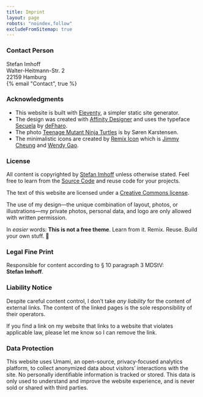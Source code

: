 ```yaml
---
title: Imprint
layout: page
robots: "noindex,follow"
excludeFromSitemap: true
---
```


### Contact Person

Stefan Imhoff<br />
Walter-Heitmann-Str. 2<br />
22159 Hamburg<br />
{% email "Contact", true %}

### Acknowledgments

- This website is built with [Eleventy], a simpler static site generator.
- The design was created with [Affinity Designer] and uses the typeface [Secuela] by [deFharo].
- The photo [Teenage Mutant Ninja Turtles] is by Søren Karstensen.
- The minimalistic icons are created by [Remix Icon] which is [Jimmy Cheung] and [Wendy Gao].

### License

All content is copyrighted by [Stefan Imhoff] unless otherwise stated. Feel free to learn from the [Source Code] and reuse code for your projects.

The text of this website are licensed under a [Creative Commons license].

The use of my design—the unique combination of layout, photos, or illustrations—my private photos, personal data, and logo are only allowed with written permission.

In _easier_ words: **This is not a free theme**. Learn from it. Remix. Reuse. Build your own stuff. 🤘

### Legal Fine Print

Responsible for content according to § 10 paragraph 3 MDStV: **Stefan&nbsp;Imhoff**.

### Liability Notice

Despite careful content control, I don’t take _any liability_ for the content of external links. The content of the linked pages is the sole responsibility of their operators.

If you find a link on my website that links to a website that violates applicable law, please let me know so I can remove the link.

### Data Protection

This website uses Umami, an open-source, privacy-focused analytics platform, to collect anonymized data about visitors’ interactions with the site. No personally identifiable information is tracked or stored. This data is only used to understand and improve the website experience, and is never sold or shared with third parties.

[eleventy]: https://www.11ty.dev/
[affinity designer]: https://affinity.serif.com/designer/
[secuela]: https://fontlibrary.org/en/font/secuela-variable
[defharo]: https://github.com/defharo
[teenage mutant ninja turtles]: https://www.flickr.com/photos/tegnerne/11948638165
[remix icon]: https://remixicon.com/
[jimmy cheung]: https://github.com/xiaochunjimmy
[wendy gao]: https://github.com/wendygaoyuan
[stefan imhoff]: https://www.stefanimhoff.de
[source code]: https://github.com/kogakure/website-11ty-kogakure.de
[creative commons license]: https://creativecommons.org/licenses/by-nc-sa/4.0/
